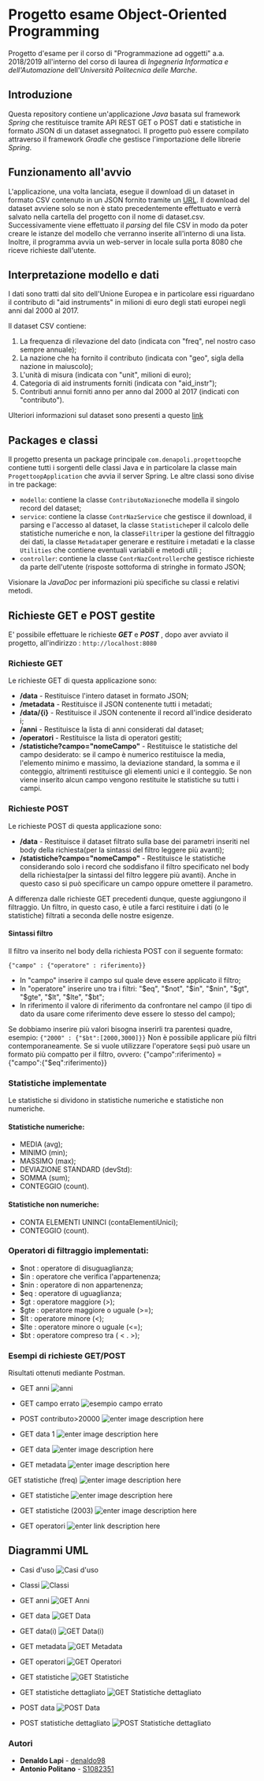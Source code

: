 # Progetto esame Object-Oriented Programming

Progetto d'esame per il corso di "Programmazione ad oggetti" a.a. 2018/2019 all'interno del corso di laurea di *Ingegneria Informatica e dell'Automazione* dell'*Università Politecnica delle Marche*.

## Introduzione
Questa repository contiene un'applicazione *Java* basata sul framework *Spring* che restituisce tramite API REST GET o POST dati e statistiche in formato JSON di un dataset assegnatoci. Il progetto può essere compilato attraverso il framework *Gradle* che gestisce l'importazione delle librerie *Spring*.


## Funzionamento all'avvio
L'applicazione, una volta lanciata, esegue il download di un dataset in formato CSV contenuto in un JSON fornito tramite un [URL](http://data.europa.eu/euodp/data/api/3/action/package_show?id=V7ZkhAQ536LhqVNfAeGA).
Il download del dataset avviene solo se non è stato precedentemente effettuato e verrà salvato nella cartella del progetto con il nome di dataset.csv. Successivamente viene effettuato il *parsing* del file CSV in modo da poter creare le istanze del modello che verranno inserite all'interno di una lista. 
Inoltre, il programma avvia un web-server in locale sulla porta 8080 che riceve richieste dall'utente. 

## Interpretazione modello e dati

I dati sono tratti dal sito dell'Unione Europea e in particolare essi riguardano il contributo di "aid instruments" in milioni di euro degli stati europei negli anni dal 2000 al 2017.

Il dataset CSV contiene:
1) La frequenza di rilevazione del dato (indicata con "freq", nel nostro caso sempre annuale);
2) La nazione che ha fornito il contributo (indicata con "geo", sigla della nazione in maiuscolo);
3) L'unità di misura (indicata con "unit", milioni di euro);
4) Categoria di aid instruments forniti (indicata con "aid_instr");
5) Contributi annui forniti anno per anno dal 2000 al 2017 (indicati con "contributo").

Ulteriori informazioni sul dataset sono presenti a questo [link](https://webgate.ec.europa.eu/comp/redisstat/databrowser/view/COMP_AI_SA_X$COMP_AI_SA_01/default/table)


## Packages e classi

Il progetto presenta un package principale  `com.denapoli.progettoop`che contiene tutti i sorgenti delle classi Java e in particolare la classe main `ProgettoopApplication` che avvia il server Spring. Le altre classi sono divise in tre package:

-   `modello`: contiene la classe  `ContributoNazione`che modella il singolo record del dataset;
-   `service`: contiene la classe  `ContrNazService`  che gestisce il download, il parsing e l'accesso al dataset, la classe  `Statistiche`per il calcolo delle statistiche numeriche e non,  la classe`Filtri`per la gestione del filtraggio dei dati, la classe `Metadata`per generare e restituire i metadati e la classe `Utilities` che contiene eventuali variabili e metodi utili ;
-   `controller`: contiene la classe  `ContrNazController`che gestisce richieste da parte dell'utente (risposte sottoforma di stringhe in formato JSON;

Visionare la *JavaDoc* per informazioni più specifiche su classi e relativi metodi.

## Richieste GET e POST gestite
E' possibile effettuare le richieste ***GET*** e ***POST*** , dopo aver avviato il progetto, all'indirizzo : `http://localhost:8080`

### Richieste GET
Le richieste GET di questa applicazione sono:

 - **/data** - Restituisce l'intero dataset in formato JSON;
 - **/metadata** - Restituisce il JSON contenente tutti i metadati;
 - **/data/{i}** - Restituisce il JSON contenente il record all'indice desiderato i;
 - **/anni** - Restituisce la lista di anni considerati dal dataset;
 - **/operatori** - Restituisce la lista di operatori gestiti;
 - **/statistiche?campo="nomeCampo"** - Restituisce le statistiche del campo desiderato: se il campo è numerico restituisce la media, l'elemento minimo e massimo, la deviazione standard, la somma e il conteggio, altrimenti restituisce gli elementi unici e il conteggio. 
 Se non viene inserito alcun campo vengono restituite le statistiche su tutti i campi.
 
### Richieste POST
Le richieste POST di questa applicazione sono:

 - **/data** - Restituisce il dataset filtrato sulla base dei parametri inseriti nel body della richiesta(per la sintassi del filtro leggere più avanti);
 - **/statistiche?campo="nomeCampo"** - Restituisce le statistiche considerando solo i record che soddisfano il filtro specificato nel body della richiesta(per la sintassi del filtro leggere più avanti). 
 Anche in questo caso si può specificare un campo oppure omettere il parametro.


A differenza dalle richieste GET precedenti dunque,  queste aggiungono il filtraggio.
Un filtro, in questo caso, è utile a farci restituire i dati (o le statistiche) filtrati a seconda delle nostre esigenze.

#### Sintassi filtro
Il filtro va inserito nel body della richiesta POST con il seguente formato: 
 
 `{"campo" : {"operatore" : riferimento}}`
 - In "campo" inserire il campo sul quale deve essere applicato il filtro; 
 - In "operatore" inserire uno tra i filtri: "\$eq", "\$not", "\$in", "\$nin", "\$gt", "\$gte", "\$lt", "\$lte", "$bt";
 - In riferimento il valore di riferimento da confrontare nel campo (il tipo di dato da usare come riferimento deve essere lo stesso del campo);
 
 Se dobbiamo inserire più valori bisogna inserirli tra parentesi quadre, esempio: `{"2000" : {"$bt":[2000,3000]}}`
 Non è possibile applicare più filtri contemporaneamente.
 Se si vuole utilizzare l'operatore  `$eq`si può usare un formato più compatto per il filtro, ovvero:
{"campo":riferimento} = {"campo":{"$eq":riferimento}}

### Statistiche implementate
Le statistiche si dividono in statistiche numeriche e statistiche non numeriche.

#### Statistiche numeriche:
 - MEDIA (avg);
 - MINIMO (min);
 - MASSIMO (max);
 - DEVIAZIONE STANDARD (devStd):
 - SOMMA (sum);
 - CONTEGGIO (count).
 
#### Statistiche non numeriche:
 - CONTA ELEMENTI UNINCI (contaElementiUnici);
 - CONTEGGIO (count).

### Operatori di filtraggio implementati:
 - $not : operatore di disuguaglianza;
 - $in : operatore che verifica l'appartenenza;
 - $nin : operatore di non appartenenza;
 - $eq : operatore di uguaglianza;
 - $gt : operatore maggiore (>);
 - $gte : operatore maggiore o uguale (>=);
 - $lt : operatore minore (<);
 - $lte : operatore minore o uguale (<=);
 - $bt : operatore compreso tra ( < . >);

### Esempi di richieste GET/POST
Risultati ottenuti mediante Postman.

 - GET anni 
![anni](https://github.com/denaldo98/Progetto-OOP/blob/master/GET_POST_screens/Anni.PNG)

 - GET campo errato
![esempio campo errato](https://github.com/denaldo98/Progetto-OOP/blob/master/GET_POST_screens/Campo%20errato.PNG)

 - POST contributo>20000
![enter image description here](https://github.com/denaldo98/Progetto-OOP/blob/master/GET_POST_screens/Contributo_2000$gt_20000.PNG)

 - GET data 1
![enter image description here](https://github.com/denaldo98/Progetto-OOP/blob/master/GET_POST_screens/Dati%201.PNG)

 - GET data
![enter image description here](https://github.com/denaldo98/Progetto-OOP/blob/master/GET_POST_screens/Dati.PNG)

 - GET metadata
![enter image description here](https://github.com/denaldo98/Progetto-OOP/blob/master/GET_POST_screens/Metadati.PNG)

  GET statistiche (freq)
![enter image description here](https://github.com/denaldo98/Progetto-OOP/blob/master/GET_POST_screens/Statistiche%20freq.PNG)

 - GET statistiche
![enter image description here](https://github.com/denaldo98/Progetto-OOP/blob/master/GET_POST_screens/Statistiche.PNG)

 - GET statistiche (2003)
![enter image description here](https://github.com/denaldo98/Progetto-OOP/blob/master/GET_POST_screens/Stiatistiche%202003.PNG)

 - GET operatori
![enter link description here](https://github.com/denaldo98/Progetto-OOP/blob/master/GET_POST_screens/operatori.PNG)


## Diagrammi UML

 - Casi d'uso
![Casi d'uso](https://github.com/denaldo98/Progetto-OOP/blob/master/Diagrammi%20UML/Diagramma%20casi%20d%27uso.PNG)
 
 - Classi
![Classi](https://github.com/denaldo98/Progetto-OOP/blob/master/Diagrammi%20UML/Diagramma%20delle%20classi.PNG)

 - GET anni
![GET Anni](https://github.com/denaldo98/Progetto-OOP/blob/master/Diagrammi%20UML/GET%20Anni.PNG)

 - GET data
![GET Data](https://github.com/denaldo98/Progetto-OOP/blob/master/Diagrammi%20UML/GET%20Data.PNG)

 - GET data(i)
![GET Data(i)](https://github.com/denaldo98/Progetto-OOP/blob/master/Diagrammi%20UML/GET%20Data-i.PNG)

 - GET metadata
![GET Metadata](https://github.com/denaldo98/Progetto-OOP/blob/master/Diagrammi%20UML/GET%20Metadata.PNG)

 - GET operatori
![GET Operatori](https://github.com/denaldo98/Progetto-OOP/blob/master/Diagrammi%20UML/GET%20Operatori.PNG)

 - GET statistiche
![GET Statistiche](https://github.com/denaldo98/Progetto-OOP/blob/master/Diagrammi%20UML/GET%20Statistiche.PNG)

 - GET statistiche dettagliato
![GET Statistiche dettagliato](https://github.com/denaldo98/Progetto-OOP/blob/master/Diagrammi%20UML/GET%20Statistiche%20dettagliato.PNG)

 - POST data
![POST Data](https://github.com/denaldo98/Progetto-OOP/blob/master/Diagrammi%20UML/POST%20Data.PNG)

 - POST statistiche dettagliato
![POST Statistiche dettagliato](https://github.com/denaldo98/Progetto-OOP/blob/master/Diagrammi%20UML/POST%20Statistiche%20dettagliato.PNG)

### Autori

* **Denaldo Lapi** - [denaldo98](https://github.com/denaldo98)
* **Antonio Politano** - [S1082351](https://github.com/S1082351)
